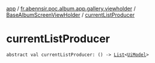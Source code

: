 [app](../../index.md) / [fr.abennsir.poc.album.app.gallery.viewholder](../index.md) / [BaseAlbumScreenViewHolder](index.md) / [currentListProducer](./current-list-producer.md)

# currentListProducer

`abstract val currentListProducer: () -> `[`List`](https://kotlinlang.org/api/latest/jvm/stdlib/kotlin.collections/-list/index.html)`<`[`UiModel`](../../fr.abennsir.poc.album.app.gallery.data/-ui-model/index.md)`>`